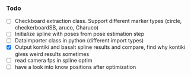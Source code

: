 ### Todo
* [ ] Checkboard extraction class. Support different marker types (circle, checkerboardSB, aruco, Charuco)
* [ ] Initialize spline with poses from pose estimation step
* [ ] Dataimporter class in python (different import types)
* [x] Output kontiki and basalt spline results and compare, find why kontiki gives weird results sometimes
* [ ] read camera fps in spline optim
* [ ] have a look into know positions after optimization